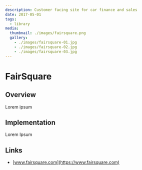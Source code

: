 ```yaml
---
description: Customer facing site for car finance and sales 
date: 2017-05-01
tags:
  - library
media:
  thumbnail: ./images/fairsquare.png
  gallery:
    - ./images/fairsquare-01.jpg
    - ./images/fairsquare-02.jpg
    - ./images/fairsquare-03.jpg
---
```


# FairSquare

## Overview

Lorem ipsum

## Implementation

Lorem Ipsum

## Links

- [www.fairsquare.com](https://www.fairsquare.com)

